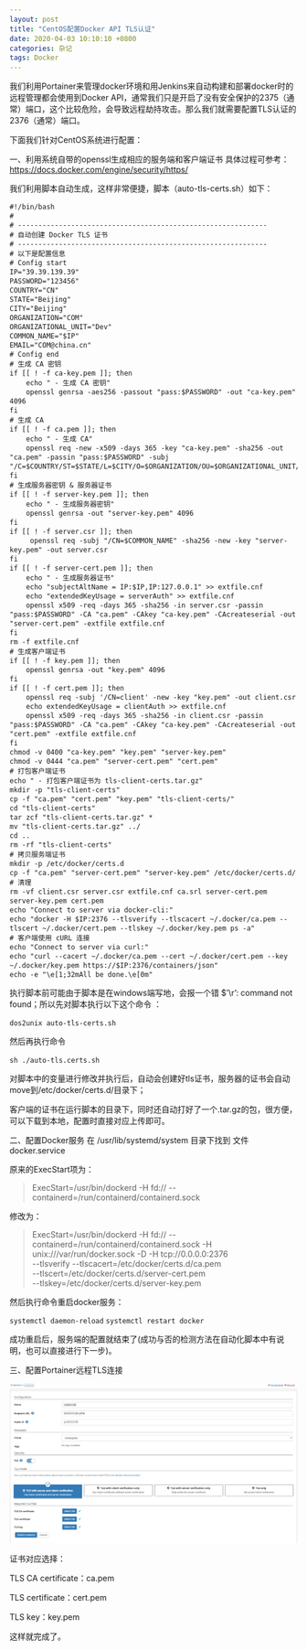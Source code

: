```yaml
---
layout: post
title: "CentOS配置Docker API TLS认证"
date: 2020-04-03 10:10:10 +0800
categories: 杂记
tags: Docker
---
```


我们利用Portainer来管理docker环境和用Jenkins来自动构建和部署docker时的远程管理都会使用到Docker API，通常我们只是开启了没有安全保护的2375（通常）端口，这个比较危险，会导致远程劫持攻击。那么我们就需要配置TLS认证的2376（通常）端口。<!-- more -->

下面我们针对CentOS系统进行配置：

一、利用系统自带的openssl生成相应的服务端和客户端证书
具体过程可参考：https://docs.docker.com/engine/security/https/

我们利用脚本自动生成，这样非常便捷，脚本（auto-tls-certs.sh）如下：

```shell script
#!/bin/bash
# 
# -------------------------------------------------------------
# 自动创建 Docker TLS 证书
# -------------------------------------------------------------
# 以下是配置信息
# Config start
IP="39.39.139.39"
PASSWORD="123456"
COUNTRY="CN"
STATE="Beijing"
CITY="Beijing"
ORGANIZATION="COM"
ORGANIZATIONAL_UNIT="Dev"
COMMON_NAME="$IP"
EMAIL="COM@china.cn"
# Config end
# 生成 CA 密钥
if [[ ! -f ca-key.pem ]]; then
    echo " - 生成 CA 密钥"
    openssl genrsa -aes256 -passout "pass:$PASSWORD" -out "ca-key.pem" 4096
fi
# 生成 CA
if [[ ! -f ca.pem ]]; then
    echo " - 生成 CA"
    openssl req -new -x509 -days 365 -key "ca-key.pem" -sha256 -out "ca.pem" -passin "pass:$PASSWORD" -subj "/C=$COUNTRY/ST=$STATE/L=$CITY/O=$ORGANIZATION/OU=$ORGANIZATIONAL_UNIT/CN=$COMMON_NAME/emailAddress=$EMAIL"
fi
# 生成服务器密钥 & 服务器证书
if [[ ! -f server-key.pem ]]; then
    echo " - 生成服务器密钥"
    openssl genrsa -out "server-key.pem" 4096
fi
if [[ ! -f server.csr ]]; then
     openssl req -subj "/CN=$COMMON_NAME" -sha256 -new -key "server-key.pem" -out server.csr
fi
if [[ ! -f server-cert.pem ]]; then
    echo " - 生成服务器证书"
    echo "subjectAltName = IP:$IP,IP:127.0.0.1" >> extfile.cnf
    echo "extendedKeyUsage = serverAuth" >> extfile.cnf
    openssl x509 -req -days 365 -sha256 -in server.csr -passin "pass:$PASSWORD" -CA "ca.pem" -CAkey "ca-key.pem" -CAcreateserial -out "server-cert.pem" -extfile extfile.cnf
fi
rm -f extfile.cnf
# 生成客户端证书
if [[ ! -f key.pem ]]; then
    openssl genrsa -out "key.pem" 4096
fi
if [[ ! -f cert.pem ]]; then
    openssl req -subj '/CN=client' -new -key "key.pem" -out client.csr
    echo extendedKeyUsage = clientAuth >> extfile.cnf
    openssl x509 -req -days 365 -sha256 -in client.csr -passin "pass:$PASSWORD" -CA "ca.pem" -CAkey "ca-key.pem" -CAcreateserial -out "cert.pem" -extfile extfile.cnf
fi
chmod -v 0400 "ca-key.pem" "key.pem" "server-key.pem"
chmod -v 0444 "ca.pem" "server-cert.pem" "cert.pem"
# 打包客户端证书
echo " - 打包客户端证书为 tls-client-certs.tar.gz"
mkdir -p "tls-client-certs"
cp -f "ca.pem" "cert.pem" "key.pem" "tls-client-certs/"
cd "tls-client-certs"
tar zcf "tls-client-certs.tar.gz" *
mv "tls-client-certs.tar.gz" ../
cd ..
rm -rf "tls-client-certs"
# 拷贝服务端证书
mkdir -p /etc/docker/certs.d
cp -f "ca.pem" "server-cert.pem" "server-key.pem" /etc/docker/certs.d/
# 清理
rm -vf client.csr server.csr extfile.cnf ca.srl server-cert.pem server-key.pem cert.pem
echo "Connect to server via docker-cli:"
echo "docker -H $IP:2376 --tlsverify --tlscacert ~/.docker/ca.pem --tlscert ~/.docker/cert.pem --tlskey ~/.docker/key.pem ps -a"
# 客户端使用 cURL 连接
echo "Connect to server via curl:"
echo "curl --cacert ~/.docker/ca.pem --cert ~/.docker/cert.pem --key ~/.docker/key.pem https://$IP:2376/containers/json"
echo -e "\e[1;32mAll be done.\e[0m"
```

执行脚本前可能由于脚本是在windows端写地，会报一个错 $’\r’: command not found；所以先对脚本执行以下这个命令 ：

`dos2unix auto-tls-certs.sh`

然后再执行命令

`sh ./auto-tls.certs.sh`

对脚本中的变量进行修改并执行后，自动会创建好tls证书，服务器的证书会自动move到/etc/docker/certs.d/目录下；

客户端的证书在运行脚本的目录下，同时还自动打好了一个.tar.gz的包，很方便，可以下载到本地，配置时直接对应上传即可。

二、配置Docker服务
在 /usr/lib/systemd/system 目录下找到 文件 docker.service

原来的ExecStart项为：

> ExecStart=/usr/bin/dockerd -H fd:// --containerd=/run/containerd/containerd.sock

修改为：

> ExecStart=/usr/bin/dockerd -H fd:// --containerd=/run/containerd/containerd.sock -H unix:///var/run/docker.sock -D -H tcp://0.0.0.0:2376   \
		 --tlsverify --tlscacert=/etc/docker/certs.d/ca.pem   \
	        --tlscert=/etc/docker/certs.d/server-cert.pem     \
		--tlskey=/etc/docker/certs.d/server-key.pem

然后执行命令重启docker服务：

`systemctl daemon-reload`
`systemctl restart docker`

成功重启后，服务端的配置就结束了(成功与否的检测方法在自动化脚本中有说明，也可以直接进行下一步)。

 

三、配置Portainer远程TLS连接

<img src="/styles/images/Portainer-tls.png" />

证书对应选择：

TLS CA certificate：ca.pem

TLS certificate：cert.pem

TLS key：key.pem

这样就完成了。

